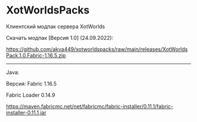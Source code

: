 # XotWorldsPacks
Клиентский модпак сервера XotWorlds

Скачать модпак [Версия 1.0] (24.09.2022):

https://github.com/akva449/xotworldspacks/raw/main/releases/XotWorldsPack.1.0.Fabric-1.16.5.zip

-----------------------------------------------------------------------------------------------------

Java:

Версия: Fabric 1.16.5

Fabric Loader 0.14.9

https://maven.fabricmc.net/net/fabricmc/fabric-installer/0.11.1/fabric-installer-0.11.1.jar
